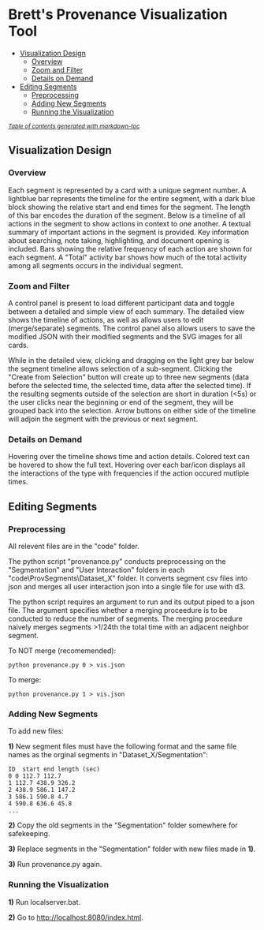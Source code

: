 # Brett's Provenance Visualization Tool

- [Visualization Design](#visualization-design)
  * [Overview](#overview)
  * [Zoom and Filter](#zoom-and-filter)
  * [Details on Demand](#details-on-demand)
- [Editing Segments](#editing-segments)
  * [Preprocessing](#preprocessing)
  * [Adding New Segments](#adding-new-segments)
  * [Running the Visualization](#running-the-visualization)

<small><i><a href='http://ecotrust-canada.github.io/markdown-toc/'>Table of contents generated with markdown-toc</a></i></small>

## Visualization Design
   
### Overview
Each segment is represented by a card with a unique segment number. A lightblue bar represents the timeline for the entire segment, with a dark blue block showing the relative start and end times for the segment. The length of this bar encodes the duration of the segment.
Below is a timeline of all actions in the segment to show actions in context to one another.
A textual summary of important actions in the segment is provided.
Key information about searching, note taking, highlighting, and document opening is included. Bars showing the relative frequency of each action are shown for each segment. A "Total" activity bar shows how much of the total activity among all segments occurs in the individual segment.

### Zoom and Filter
A control panel is present to load different participant data and toggle between a detailed and simple view of each summary. The detailed view shows the timeline of actions, as well as allows users to edit (merge/separate) segments. The control panel also allows users to save the modified JSON with their modified segments and the SVG images for all cards.

While in the detailed view, clicking and dragging on the light grey bar below the segment timeline allows selection of a sub-segment. Clicking the "Create from Selection" button will create up to three new segments (data before the selected time, the selected time, data after the selected time). If the resulting segments outside of the selection are short in duration (<5s) or the user clicks near the beginning or end of the segment, they will be grouped back into the selection. Arrow buttons on either side of the timeline will adjoin the segment with the previous or next segment.

### Details on Demand
Hovering over the timeline shows time and action details.
Colored text can be hovered to show the full text.
Hovering over each bar/icon displays all the interactions of the type with frequencies if the action occured mutliple times.

## Editing Segments
### Preprocessing
All relevent files are in the "code" folder.

The python script "provenance.py" conducts preprocessing on the "Segmentation" and "User Interaction" folders in each "code\ProvSegments\Dataset_X" folder. 
It converts segment csv files into json and merges all user interaction json into a single file for use with d3.

The python script requires an argument to run and its output piped to a json file. The argument specifies whether a merging proceedure is to be conducted to reduce the number of segments. The merging proceedure naively merges segments >1/24th the total time with an adjacent neighbor segment.

To NOT merge (recomemended):
```
python provenance.py 0 > vis.json
```

To merge:
```
python provenance.py 1 > vis.json
```

### Adding New Segments


To add new files:

**1)** New segment files must have the following format and the same file names as the orginal segments in "Dataset_X/Segmentation":
```
ID  start end length (sec)
0 0 112.7 112.7
1 112.7 438.9 326.2
2 438.9 586.1 147.2
3 586.1 590.8 4.7
4 590.8 636.6 45.8
...
```

**2)** Copy the old segments in the "Segmentation" folder somewhere for safekeeping.

**3)** Replace segments in the "Segmentation" folder with new files made in **1)**.

**3)** Run provenance.py again.

### Running the Visualization

**1)** Run localserver.bat.

**2)** Go to [http://localhost:8080/index.html](http://localhost:8080/index.html).
